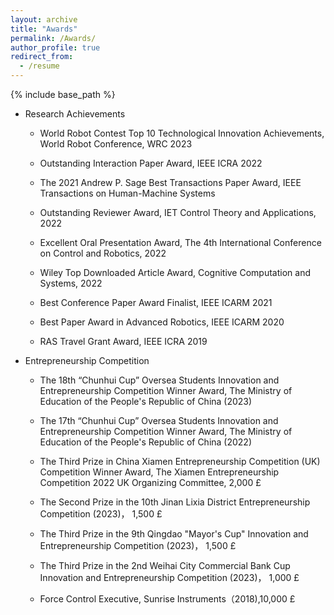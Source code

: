 ```yaml
---
layout: archive
title: "Awards"
permalink: /Awards/
author_profile: true
redirect_from:
  - /resume
---
```


{% include base_path %}


* Research Achievements

    * World Robot Contest Top 10 Technological Innovation Achievements, World Robot Conference, WRC 2023 

    * Outstanding Interaction Paper Award, IEEE ICRA 2022

    * The 2021 Andrew P. Sage Best Transactions Paper Award, IEEE Transactions on Human-Machine Systems

    * Outstanding Reviewer Award, IET Control Theory and Applications, 2022

    * Excellent Oral Presentation Award, The 4th International Conference on Control and Robotics, 2022

    * Wiley Top Downloaded Article Award, Cognitive Computation and Systems, 2022

    * Best Conference Paper Award Finalist, IEEE ICARM 2021

    * Best Paper Award in Advanced Robotics, IEEE ICARM 2020

    * RAS Travel Grant Award, IEEE ICRA 2019

* Entrepreneurship Competition

    * The 18th “Chunhui Cup” Oversea Students Innovation and Entrepreneurship Competition Winner Award, The Ministry of Education of the People's Republic of China (2023)
      
    * The 17th “Chunhui Cup” Oversea Students Innovation and Entrepreneurship Competition Winner Award, The Ministry of Education of the People's Republic of China (2022)

    * The Third Prize in China Xiamen Entrepreneurship Competition (UK) Competition Winner Award, The Xiamen Entrepreneurship Competition 2022 UK Organizing Committee, 2,000 £

    * The Second Prize in the 10th Jinan Lixia District Entrepreneurship Competition (2023)， 1,500 £
 
    * The Third Prize in the 9th Qingdao "Mayor's Cup" Innovation and Entrepreneurship Competition (2023)， 1,500 £
 
    * The Third Prize in the 2nd Weihai City Commercial Bank Cup Innovation and Entrepreneurship Competition (2023)， 1,000 £

    * Force Control Executive, Sunrise Instruments（2018),10,000 £
